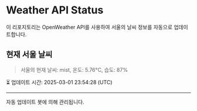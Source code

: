 
# Weather API Status

이 리포지토리는 OpenWeather API를 사용하여 서울의 날씨 정보를 자동으로 업데이트합니다.

## 현재 서울 날씨
> 서울의 현재 날씨: mist, 온도: 5.76°C, 습도: 87%

⏳ 업데이트 시간: 2025-03-01 23:54:28 (UTC)

---
자동 업데이트 봇에 의해 관리됩니다.
